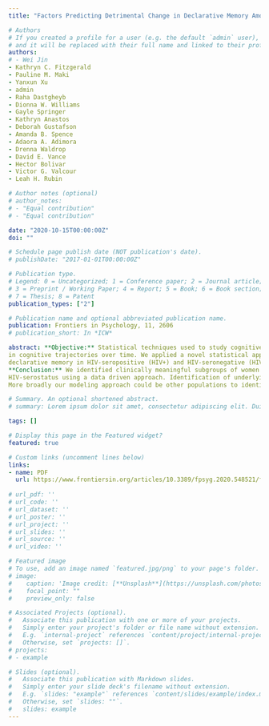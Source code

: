 ```yaml
---
title: "Factors Predicting Detrimental Change in Declarative Memory Among Women with HIV: A Study of Heterogeneity in Cognition"

# Authors
# If you created a profile for a user (e.g. the default `admin` user), write the username (folder name) here 
# and it will be replaced with their full name and linked to their profile.
authors:
# - Wei Jin
- Kathryn C. Fitzgerald
- Pauline M. Maki
- Yanxun Xu
- admin
- Raha Dastgheyb
- Dionna W. Williams
- Gayle Springer
- Kathryn Anastos
- Deborah Gustafson
- Amanda B. Spence
- Adaora A. Adimora
- Drenna Waldrop
- David E. Vance
- Hector Bolivar
- Victor G. Valcour
- Leah H. Rubin

# Author notes (optional)
# author_notes:
# - "Equal contribution"
# - "Equal contribution"

date: "2020-10-15T00:00:00Z"
doi: ""

# Schedule page publish date (NOT publication's date).
# publishDate: "2017-01-01T00:00:00Z"

# Publication type.
# Legend: 0 = Uncategorized; 1 = Conference paper; 2 = Journal article;
# 3 = Preprint / Working Paper; 4 = Report; 5 = Book; 6 = Book section;
# 7 = Thesis; 8 = Patent
publication_types: ["2"]

# Publication name and optional abbreviated publication name.
publication: Frontiers in Psychology, 11, 2606
# publication_short: In *ICW*

abstract: **Objective:** Statistical techniques used to study cognitive function in HIV typically yield normative estimates and can mask the heterogeneity 
in cognitive trajectories over time. We applied a novel statistical approach to identify clusters of individuals with distinct patterns of change in 
declarative memory in HIV-seropositive (HIV+) and HIV-seronegative (HIV−) women. 
**Conclusion:** We identified clinically meaningful subgroups of women with distinct phenotypes of declarative memory decline, which depend on race and 
HIV-serostatus using a data driven approach. Identification of underlying mechanisms and risk factors contributing to the observed differences are warranted. 
More broadly our modeling approach could be other populations to identify risk factors for accelerated cognitive decline and to personalize interventions.

# Summary. An optional shortened abstract.
# summary: Lorem ipsum dolor sit amet, consectetur adipiscing elit. Duis posuere tellus ac convallis placerat. Proin tincidunt magna sed ex sollicitudin condimentum.

tags: []

# Display this page in the Featured widget?
featured: true

# Custom links (uncomment lines below)
links:
- name: PDF
  url: https://www.frontiersin.org/articles/10.3389/fpsyg.2020.548521/full
  
# url_pdf: ''
# url_code: ''
# url_dataset: ''
# url_poster: ''
# url_project: ''
# url_slides: ''
# url_source: ''
# url_video: ''

# Featured image
# To use, add an image named `featured.jpg/png` to your page's folder. 
# image:
#    caption: 'Image credit: [**Unsplash**](https://unsplash.com/photos/pLCdAaMFLTE)'
#    focal_point: ""
#    preview_only: false

# Associated Projects (optional).
#   Associate this publication with one or more of your projects.
#   Simply enter your project's folder or file name without extension.
#   E.g. `internal-project` references `content/project/internal-project/index.md`.
#   Otherwise, set `projects: []`.
# projects:
# - example

# Slides (optional).
#   Associate this publication with Markdown slides.
#   Simply enter your slide deck's filename without extension.
#   E.g. `slides: "example"` references `content/slides/example/index.md`.
#   Otherwise, set `slides: ""`.
#   slides: example
---
```

